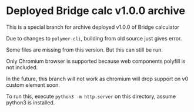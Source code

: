 # Deployed Bridge calc v1.0.0 archive

This is a special branch for archive deployed v1.0.0 of Bridge calculator

Due to changes to `polymer-cli`, building from old source just gives error.

Some files are missing from this version. But this can still be run.

Only Chromium browser is supported because web components polyfill is not included.

In the future, this branch will not work as chromium will drop support on v0 custom element soon.

To run this, execute `python3 -m http.server` on this directory, assume python3 is installed.

